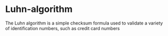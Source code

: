 # Luhn-algorithm
The Luhn algorithm  is a simple checksum formula used to validate a variety of identification numbers, such as credit card numbers
